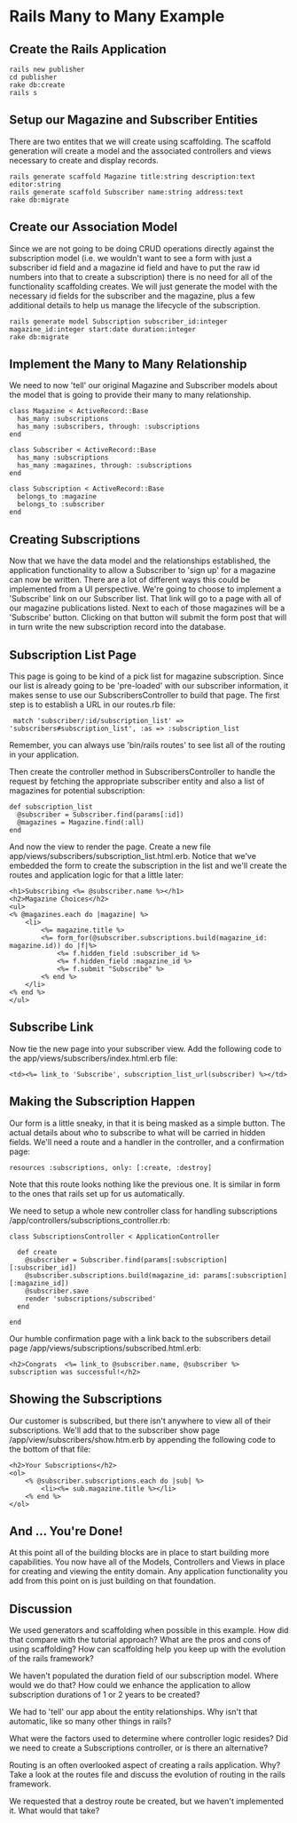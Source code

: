Rails Many to Many Example
==========================

Create the Rails Application
----------------------------

	rails new publisher
	cd publisher
	rake db:create
	rails s

Setup our Magazine and Subscriber Entities
------------------------------------------

There are two entites that we will create using scaffolding. The scaffold generation will create a model and the associated controllers and views necessary to create and display records.

	rails generate scaffold Magazine title:string description:text editor:string
	rails generate scaffold Subscriber name:string address:text
	rake db:migrate

Create our Association Model
----------------------------

Since we are not going to be doing CRUD operations directly against the subscription model (i.e. we wouldn't want to see a form with just a subscriber id field and a magazine id field and have to put the raw id numbers into that to create a subscription) there is no need for all of the functionality scaffolding creates. We will just generate the model with the necessary id fields for the subscriber and the magazine, plus a few additional details to help us manage the lifecycle of the subscription.


	rails generate model Subscription subscriber_id:integer magazine_id:integer start:date duration:integer
	rake db:migrate

Implement the Many to Many Relationship
---------------------------------------

We need to now 'tell' our original Magazine and Subscriber models about the model that is going to provide their many to many relationship.

	class Magazine < ActiveRecord::Base
	  has_many :subscriptions
	  has_many :subscribers, through: :subscriptions
	end

	class Subscriber < ActiveRecord::Base
	  has_many :subscriptions
	  has_many :magazines, through: :subscriptions
	end

	class Subscription < ActiveRecord::Base
	  belongs_to :magazine
	  belongs_to :subscriber
	end

Creating Subscriptions
----------------------

Now that we have the data model and the relationships established, the application functionality to allow a Subscriber to 'sign up' for a magazine can now be written. There are a lot of different ways this could be implemented from a UI perspective. We're going to choose to implement a 'Subscribe' link on our Subscriber list. That link will go to a page with all of our magazine publications listed. Next to each of those magazines will be a 'Subscribe' button. Clicking on that button will submit the form post that will in turn write the new subscription record into the database.

Subscription List Page
----------------------

This page is going to be kind of a pick list for magazine subscription. Since our list is already going to be 'pre-loaded' with our subscriber information, it makes sense to use our SubscribersController to build that page. The first step is to establish a URL in our routes.rb file:

	 match 'subscriber/:id/subscription_list' => 'subscribers#subscription_list', :as => :subscription_list

Remember, you can always use 'bin/rails routes' to see list all of the routing in your application.


Then create the controller method in SubscribersController to handle the request by fetching the appropriate subscriber entity and also a list of magazines for potential subscription:

	def subscription_list
	  @subscriber = Subscriber.find(params[:id])
	  @magazines = Magazine.find(:all)
	end

And now the view to render the page. Create a new file app/views/subscribers/subscription_list.html.erb. Notice that we've embedded the form to create the subscription in the list and we'll create the routes and application logic for that a little later:

	<h1>Subscribing <%= @subscriber.name %></h1>
	<h2>Magazine Choices</h2>
	<ul>
	<% @magazines.each do |magazine| %>
		<li>
			<%= magazine.title %>
			<%= form_for(@subscriber.subscriptions.build(magazine_id: magazine.id)) do |f|%>
				<%= f.hidden_field :subscriber_id %>		
				<%= f.hidden_field :magazine_id %>
				<%= f.submit "Subscribe" %>
			<% end %>
		</li>
	<% end %>
	</ul>

Subscribe Link
--------------

Now tie the new page into your subscriber view. Add the following code to the app/views/subscribers/index.html.erb file:

	<td><%= link_to 'Subscribe', subscription_list_url(subscriber) %></td>

Making the Subscription Happen
------------------------------

Our form is a little sneaky, in that it is being masked as a simple button. The actual details about who to subscribe to what will be carried in hidden fields. We'll need a route and a handler in the controller, and a confirmation page:

	resources :subscriptions, only: [:create, :destroy]

Note that this route looks nothing like the previous one. It is similar in form to the ones that rails set up for us automatically.

We need to setup a whole new controller class for handling subscriptions /app/controllers/subscriptions_controller.rb:

	class SubscriptionsController < ApplicationController

	  def create
	    @subscriber = Subscriber.find(params[:subscription][:subscriber_id])
	    @subscriber.subscriptions.build(magazine_id: params[:subscription][:magazine_id])
	    @subscriber.save
	    render 'subscriptions/subscribed'
	  end

	end

Our humble confirmation page with a link back to the subscribers detail page /app/views/subscriptions/subscribed.html.erb:

	<h2>Congrats  <%= link_to @subscriber.name, @subscriber %> subscription was successful!</h2>

Showing the Subscriptions
-------------------------

Our customer is subscribed, but there isn't anywhere to view all of their subscriptions. We'll add that to the subscriber show page /app/view/subscribers/show.htm.erb by appending the following code to the bottom of that file:

	<h2>Your Subscriptions</h2>
	<ol>
		<% @subscriber.subscriptions.each do |sub| %>
			<li><%= sub.magazine.title %></li>
		<% end %>
	</ol>

And ... You're Done!
--------------------

At this point all of the building blocks are in place to start building more capabilities. You now have all of the Models, Controllers and Views in place for creating and viewing the entity domain. Any application functionality you add from this point on is just building on that foundation.


Discussion
----------

We used generators and scaffolding when possible in this example. How did that compare with the tutorial approach? What are the pros and cons of using scaffolding? How can scaffolding help you keep up with the evolution of the rails framework?

We haven't populated the duration field of our subscription model. Where would we do that? How could we enhance the application to allow subscription durations of 1 or 2 years to be created?

We had to 'tell' our app about the entity relationships. Why isn't that automatic, like so many other things in rails?

What were the factors used to determine where controller logic resides? Did we need to create a Subscriptions controller, or is there an alternative?

Routing is an often overlooked aspect of creating a rails application. Why? Take a look at the routes file and discuss the evolution of routing in the rails framework.

We requested that a destroy route be created, but we haven't implemented it. What would that take?



